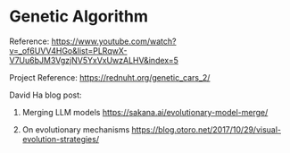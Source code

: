 # Genetic Algorithm 

Reference: https://www.youtube.com/watch?v=_of6UVV4HGo&list=PLRqwX-V7Uu6bJM3VgzjNV5YxVxUwzALHV&index=5

Project Reference: https://rednuht.org/genetic_cars_2/

David Ha blog post: 
1. Merging LLM models
https://sakana.ai/evolutionary-model-merge/

2. On evolutionary mechanisms
https://blog.otoro.net/2017/10/29/visual-evolution-strategies/